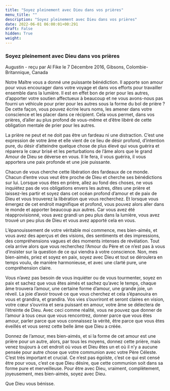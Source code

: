 ```yaml
---
title: "Soyez pleinement avec Dieu dans vos prières"
menu_title: ""
description: "Soyez pleinement avec Dieu dans vos prières"
date: 2022-06-01 06:00:01+00:291
draft: False
hidden: True
weight:
---
```

### Soyez pleinement avec Dieu dans vos prières

Augustin - reçu par Al Fike le 7 Décembre 2016, Gibsons, Colombie-Britannique, Canada

Notre Maître vous a donné une puissante bénédiction. Il apporte son amour pour vous encourager dans votre voyage et dans vos efforts pour travailler ensemble dans la lumière. Il est en effet bon de prier pour les autres, d’apporter votre soutien affectueux à beaucoup et ne vous avons-nous pas fourni un véhicule pour prier pour les autres sous la forme du bol de prière ? De cette façon, vous pouvez écrire leurs noms, les amener dans votre conscience et les placer dans ce récipient. Cela vous permet, dans vos prières, d’aller au plus profond de vous-même et d’être libéré de cette obligation mentale de prier pour les autres.

La prière ne peut et ne doit pas être un fardeau ni une distraction. C’est une expression de votre âme et elle vient de ce lieu de désir profond, d’intention pure, du désir d’atteindre quelque chose de plus élevé qui vous guérira et réparera le cœur brisé et les perturbations de l’âme alors que le grand Amour de Dieu se déverse en vous. Il le fera, il vous guérira, il vous apportera une paix profonde et une joie puissante.

Chacun de vous cherche cette libération des fardeaux de ce monde. Chacun d’entre vous veut être proche de Dieu et cherche ses bénédictions sur lui. Lorsque vous êtes en prière, allez au fond des choses, ne vous inquiétez pas de vos obligations envers les autres, dites une prière et laissez-les partir et soyez dans cet océan profond d’amour et de paix de Dieu et vous trouverez la libération que vous recherchez. Et lorsque vous émergez de cet endroit magnifique et profond, vous pouvez alors aller dans le monde et apporter beaucoup aux autres. Car vous avez été réapprovisionné, vous avez grandi un peu plus dans la lumière, vous avez trouvé un peu plus de Dieu et vous avez apporté cela en vous.

L’épanouissement de votre véritable moi commence, mes bien-aimés, et vous avez des aperçus et des visions, des sentiments et des impressions, des compréhensions vagues et des moments intenses de révélation. Tout cela arrive alors que vous recherchez l’Amour du Père et ce n’est pas à vous d’insister sur la question de ce qui viendra à votre conscience. Non, mes bien-aimés, priez et soyez en paix, soyez avec Dieu et tout se déroulera en temps voulu, de manière harmonieuse, et avec une clarté pure, une compréhension claire.

Vous n’avez pas besoin de vous inquiéter ou de vous tourmenter, soyez en paix et sachez que vous êtes aimés et sachez qu’avec le temps, chaque âme trouvera l’amour, une certaine forme d’amour, une grande joie, un réveil. La joie d’avoir trouvé ce que vous cherchez et cela s’épanouira en vous et grandira, et grandira. Vos vies s’ouvriront et seront claires en vision, votre cœur s’ouvrira et sera puissant en amour, votre âme se délectera de l’étreinte de Dieu. Avec ceci comme réalité, vous ne pouvez que donner de l’amour à tous ceux que vous rencontrez, donner parce que vous êtes amour, parler parce que vous connaissez la vérité, être parce que vous êtes éveillés et vous serez cette belle âme que Dieu a créée.

Donnez de l’amour, mes bien-aimés, et si la forme de cet amour est une prière pour un autre, alors, par tous les moyens, donnez cette prière, mais venez toujours à cet endroit où vous et Dieu êtes un et où il n’y a aucune pensée pour autre chose que votre communion avec votre Père Céleste. C’est très important et crucial. Ce n’est pas égoïste, c’est ce qui est censé être pour vous, c’est ce que Dieu désire, que cette communion soit dans sa forme pure et merveilleuse. Pour être avec Dieu, vraiment, complètement, joyeusement, mes bien-aimés, soyez avec Dieu.

Que Dieu vous bénisse.



